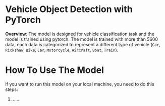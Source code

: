# Vehicle Object Detection with PyTorch
**Overview**: The model is designed for vehicle classification task and the model is trained using pytorch. The model is trained with more than 5600 data, each data is categorized to represent a different type of vehicle (`Car`, `Rickshaw`, `Bike`, `Car`, `Motorcycle`, `Aircraft`, `Boat`, `Train`).
# 
# How To Use The Model
If you want to run this model on your local machine, you need to do this steps:
1. .....
